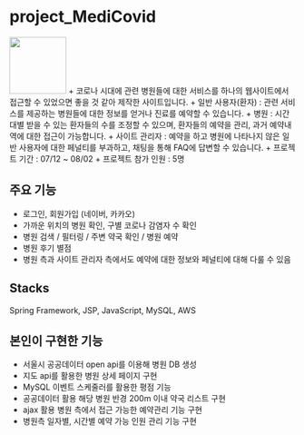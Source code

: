 # project_MediCovid
<img src="https://user-images.githubusercontent.com/103241214/193568205-558c0b45-988d-45b4-bb62-c12c27f78e02.png" height="100">
+ 코로나 시대에 관련 병원들에 대한 서비스를 하나의 웹사이트에서 접근할 수 있었으면 좋을 것 같아 제작한 사이트입니다.
+ 일반 사용자(환자) : 관련 서비스를 제공하는 병원들에 대한 정보를 얻거나 진료를 예약할 수 있습니다.
+ 병원 : 시간대별 받을 수 있는 환자들의 수를 조정할 수 있으며, 환자들의 예약을 관리, 과거 예약내역에 대한 접근이 가능합니다.
+ 사이트 관리자 : 예약을 하고 병원에 나타나지 않은 일반 사용자에 대한 페널티를 부과하고, 채팅을 통해 FAQ에 답변할 수 있습니다.
+ 프로젝트 기간 : 07/12 ~ 08/02
+ 프로젝트 참가 인원 : 5명


## 주요 기능
+ 로그인, 회원가입 (네이버, 카카오)
+ 가까운 위치의 병원 확인, 구별 코로나 감염자 수 확인
+ 병원 검색 / 필터링 / 주변 약국 확인 / 병원 예약
+ 병원 후기 별점
+ 병원 측과 사이트 관리자 측에서도 예약에 대한 정보와 페널티에 대해 다룰 수 있음


## Stacks
Spring Framework, JSP, JavaScript, MySQL, AWS


## 본인이 구현한 기능
+ 서울시 공공데이터 open api를 이용해 병원 DB 생성
+ 지도 api를 활용한 병원 상세 페이지 구현
+ MySQL 이벤트 스케줄러를 활용한 평점 기능
+ 공공데이터 활용 해당 병원 반경 200m 이내 약국 리스트 구현
+ ajax 활용 병원 측에서 접근 가능한 예약관리 기능 구현
+ 병원측 일자별, 시간별 예약 가능 인원 관리 기능 구현
